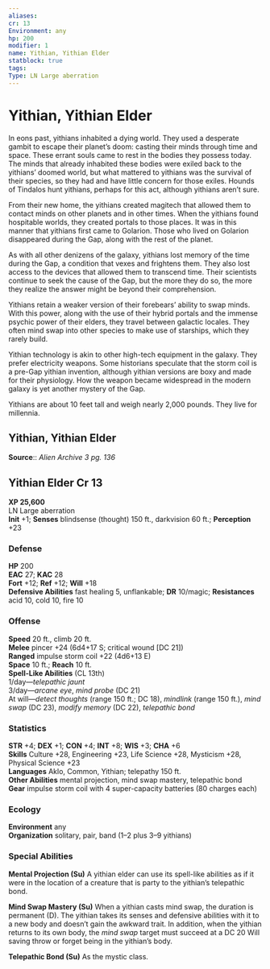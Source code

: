 ```yaml
---
aliases: 
cr: 13
Environment: any
hp: 200
modifier: 1
name: Yithian, Yithian Elder
statblock: true
tags: 
Type: LN Large aberration  
---
```


# Yithian, Yithian Elder

In eons past, yithians inhabited a dying world. They used a desperate gambit to escape their planet’s doom: casting their minds through time and space. These errant souls came to rest in the bodies they possess today. The minds that already inhabited these bodies were exiled back to the yithians’ doomed world, but what mattered to yithians was the survival of their species, so they had and have little concern for those exiles. Hounds of Tindalos hunt yithians, perhaps for this act, although yithians aren’t sure.

From their new home, the yithians created magitech that allowed them to contact minds on other planets and in other times. When the yithians found hospitable worlds, they created portals to those places. It was in this manner that yithians first came to Golarion. Those who lived on Golarion disappeared during the Gap, along with the rest of the planet.

As with all other denizens of the galaxy, yithians lost memory of the time during the Gap, a condition that vexes and frightens them. They also lost access to the devices that allowed them to transcend time. Their scientists continue to seek the cause of the Gap, but the more they do so, the more they realize the answer might be beyond their comprehension.

Yithians retain a weaker version of their forebears’ ability to swap minds. With this power, along with the use of their hybrid portals and the immense psychic power of their elders, they travel between galactic locales. They often mind swap into other species to make use of starships, which they rarely build.

Yithian technology is akin to other high-tech equipment in the galaxy. They prefer electricity weapons. Some historians speculate that the storm coil is a pre-Gap yithian invention, although yithian versions are boxy and made for their physiology. How the weapon became widespread in the modern galaxy is yet another mystery of the Gap.

Yithians are about 10 feet tall and weigh nearly 2,000 pounds. They live for millennia.

## Yithian, Yithian Elder

**Source**:: _Alien Archive 3 pg. 136_

## Yithian Elder Cr 13

**XP 25,600**  
LN Large aberration  
**Init** +1; **Senses** blindsense (thought) 150 ft., darkvision 60 ft.; **Perception** +23  

### Defense

**HP** 200  
**EAC** 27; **KAC** 28  
**Fort** +12; **Ref** +12; **Will** +18  
**Defensive Abilities** fast healing 5, unflankable; **DR** 10/magic; **Resistances** acid 10, cold 10, fire 10  

### Offense

**Speed** 20 ft., climb 20 ft.  
**Melee** pincer +24 (6d4+17 S; critical wound \[DC 21\])  
**Ranged** impulse storm coil +22 (4d6+13 E)  
**Space** 10 ft.; **Reach** 10 ft.  
**Spell-Like Abilities** (CL 13th)  
1/day—_telepathic jaunt_  
3/day—_arcane eye_, _mind probe_ (DC 21)  
At will—_detect thoughts_ (range 150 ft.; DC 18), _mindlink_ (range 150 ft.), _mind swap_ (DC 23), _modify memory_ (DC 22), _telepathic bond_

### Statistics

**STR** +4; **DEX** +1; **CON** +4; **INT** +8; **WIS** +3; **CHA** +6  
**Skills** Culture +28, Engineering +23, Life Science +28, Mysticism +28, Physical Science +23  
**Languages** Aklo, Common, Yithian; telepathy 150 ft.  
**Other Abilities** mental projection, mind swap mastery, telepathic bond  
**Gear** impulse storm coil with 4 super-capacity batteries (80 charges each)

### Ecology

**Environment** any  
**Organization** solitary, pair, band (1–2 plus 3–9 yithians)

### Special Abilities

**Mental Projection (Su)** A yithian elder can use its spell-like abilities as if it were in the location of a creature that is party to the yithian’s telepathic bond.

**Mind Swap Mastery (Su)** When a yithian casts mind swap, the duration is permanent (D). The yithian takes its senses and defensive abilities with it to a new body and doesn’t gain the awkward trait. In addition, when the yithian returns to its own body, the _mind swap_ target must succeed at a DC 20 Will saving throw or forget being in the yithian’s body.

**Telepathic Bond (Su)** As the mystic class.
